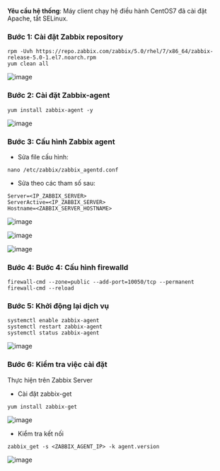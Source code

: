 **Yêu cầu hệ thống**: Máy client chạy hệ điều hành CentOS7 đã cài đặt Apache, tắt SELinux.

### Bước 1: Cài đặt Zabbix repository

```
rpm -Uvh https://repo.zabbix.com/zabbix/5.0/rhel/7/x86_64/zabbix-release-5.0-1.el7.noarch.rpm
yum clean all
```
![image](https://user-images.githubusercontent.com/111721629/194793003-621114d1-dba8-4b23-ad96-1cf84935a202.png)

### Bước 2: Cài đặt Zabbix-agent

```
yum install zabbix-agent -y
```

![image](https://user-images.githubusercontent.com/111721629/194793082-9a428e94-32ad-4a3e-91ec-ea4b4df10320.png)

### Bước 3: Cấu hình Zabbix agent

- Sửa file cấu hình:

```
nano /etc/zabbix/zabbix_agentd.conf
```

- Sửa theo các tham số sau: 

```
Server=<IP_ZABBIX_SERVER>
ServerActive=<IP_ZABBIX_SERVER>
Hostname=<ZABBIX_SERVER_HOSTNAME>
```

![image](https://user-images.githubusercontent.com/111721629/194793224-f2f980c7-b992-4147-968f-bf474be5d01f.png)

![image](https://user-images.githubusercontent.com/111721629/194793310-a2fedcdd-280e-4251-b316-c4cb9dcfb0ee.png)

![image](https://user-images.githubusercontent.com/111721629/194793487-072129d4-3d48-4a3a-b61a-118d5036090d.png)

### Bước 4: Bước 4: Cấu hình firewalld

```
firewall-cmd --zone=public --add-port=10050/tcp --permanent
firewall-cmd --reload
```

### Bước 5: Khởi động lại dịch vụ

```
systemctl enable zabbix-agent
systemctl restart zabbix-agent
systemctl status zabbix-agent
```

![image](https://user-images.githubusercontent.com/111721629/194793546-9fab6fc8-baf1-41a5-adc8-ef66a719c101.png)

### Bước 6: Kiểm tra việc cài đặt

Thực hiện trên Zabbix Server

- Cài đặt zabbix-get

```
yum install zabbix-get
```

![image](https://user-images.githubusercontent.com/111721629/194793585-411b1c55-d6fd-40a0-8169-2c51f1d14515.png)

- Kiểm tra kết nối

```
zabbix_get -s <ZABBIX_AGENT_IP> -k agent.version
```
![image](https://user-images.githubusercontent.com/111721629/194793758-307803dc-b5ff-4933-96c1-c09ee47ed319.png)
